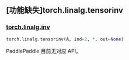 ## [功能缺失]torch.linalg.tensorinv

### [torch.linalg.inv](https://pytorch.org/docs/stable/generated/torch.linalg.tensorinv.html#torch-linalg-tensorinv)

```python
torch.linalg.tensorinv(A, ind=2, *, out=None)
```

PaddlePaddle 目前无对应 API。
